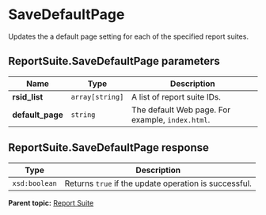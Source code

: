 # SaveDefaultPage

Updates the a default page setting for each of the specified report suites.

## ReportSuite.SaveDefaultPage parameters

|Name|Type|Description|
|----|----|-----------|
|**rsid_list** |`array[string]` |A list of report suite IDs.|
|**default_page** |`string` |The default Web page. For example, `index.html`.|

## ReportSuite.SaveDefaultPage response

|Type|Description|
|----|-----------|
|`xsd:boolean` |Returns `true` if the update operation is successful.|

**Parent topic:** [Report Suite](../../methods/report_suite/r_methods_reportsuite.md)

